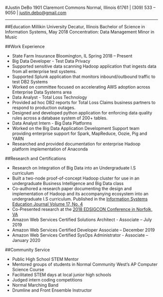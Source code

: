 #Justin DeBo
1901 Claremont Commons Normal, Illinois 61761 | (309) 533 – 9050 | justin.debo@gmail.com
_________________________________

##Education
Millikin University Decatur, Illinois
Bachelor of Science in Information Systems, May 2018
Concentration: Data Management
Minor in Music

##Work Experience
- State Farm Insurance Bloomington, IL Spring 2018 – Present
- Big Data Developer - Test Data Privacy
 - Supported sensitive data scanning Hadoop application that ingests data from all enterprise test systems.
 - Supported Splunk application that monitors inbound/outbound traffic to test DB2 Systems
 - Worked on committee focused on accelerating AWS adoption across Enterprise Data Systems area
  - Data Analyst - Total Loss Technology
  - Provided ad hoc DB2 reports for Total Loss Claims business partners to respond to production outages.
  - Designed and developed python application for enforcing data quality rules across a database system of 200+ tables.
- Data Analyst Intern - Big Data Platforms
 - Worked on the Big Data Application Development Support team providing enterprise support for Spark, MapReduce, Oozie, Pig and YARN
 - Researched and provided documentation for enterprise Hadoop platform implementation of Anaconda

##Research and Certifications
- Research on Integration of Big Data into an Undergraduate I.S curriculum
 - Built a two-node proof-of-concept Hadoop cluster for use in an undergraduate Business Intelligence and Big Data class
 - Co-authored a research paper documenting the design and implementation of Hadoop and its
 accompanying ecosystem into an undergraduate I.S curriculum. Published in the [Information Systems
 Education Journal Volume 17, No. 4](http://isedj.org/2019-17/n4/ISEDJv17n4p42.pdf)
 - Co-Presented research at the [2018 EDSIGCON Conference in Norfolk, VA](http://proc.iscap.info/2018/)
 - Amazon Web Services Certified Solutions Architect - Associate – July 2019
 - Amazon Web Services Certified Developer Associate – December 2019
 - Amazon Web Services Certified  SysOps Administrator - Associate – January 2020

##Community Service
- Public High School STEM Mentor
 - Mentored groups of students in Normal Community West’s AP Computer Science Course
 - Facilitated STEM days at local junior high schools
 - Judged intern coding competitions
- Normal Marching Band
 - Drumline and Front Ensemble Instructor
